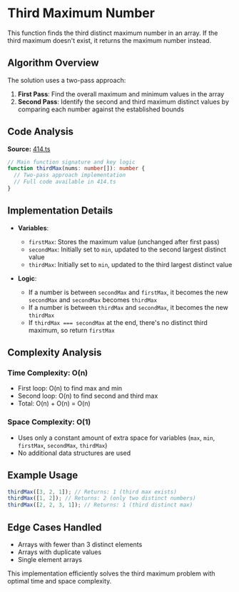 # Third Maximum Number

This function finds the third distinct maximum number in an array. If the third maximum doesn't exist, it returns the maximum number instead.

## Algorithm Overview

The solution uses a two-pass approach:

1. **First Pass**: Find the overall maximum and minimum values in the array
2. **Second Pass**: Identify the second and third maximum distinct values by comparing each number against the established bounds

## Code Analysis

**Source:** [414.ts](./414.ts)

```typescript
// Main function signature and key logic
function thirdMax(nums: number[]): number {
  // Two-pass approach implementation
  // Full code available in 414.ts
}
```

## Implementation Details

- **Variables**:
  - `firstMax`: Stores the maximum value (unchanged after first pass)
  - `secondMax`: Initially set to `min`, updated to the second largest distinct value
  - `thirdMax`: Initially set to `min`, updated to the third largest distinct value

- **Logic**:
  - If a number is between `secondMax` and `firstMax`, it becomes the new `secondMax` and `secondMax` becomes `thirdMax`
  - If a number is between `thirdMax` and `secondMax`, it becomes the new `thirdMax`
  - If `thirdMax === secondMax` at the end, there's no distinct third maximum, so return `firstMax`

## Complexity Analysis

### Time Complexity: **O(n)**

- First loop: O(n) to find max and min
- Second loop: O(n) to find second and third max
- Total: O(n) + O(n) = O(n)

### Space Complexity: **O(1)**

- Uses only a constant amount of extra space for variables (`max`, `min`, `firstMax`, `secondMax`, `thirdMax`)
- No additional data structures are used

## Example Usage

```typescript
thirdMax([3, 2, 1]); // Returns: 1 (third max exists)
thirdMax([1, 2]); // Returns: 2 (only two distinct numbers)
thirdMax([2, 2, 3, 1]); // Returns: 1 (third distinct max)
```

## Edge Cases Handled

- Arrays with fewer than 3 distinct elements
- Arrays with duplicate values
- Single element arrays

This implementation efficiently solves the third maximum problem with optimal time and space complexity.
